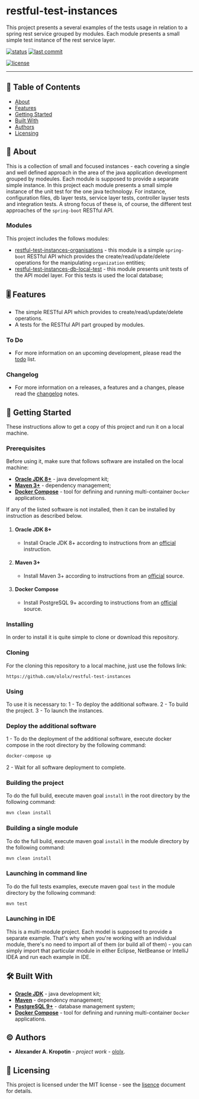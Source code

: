 # restful-test-instances

This project presents a several examples of the tests usage in relation to a spring rest service grouped by modules. Each module presents a small simple test instance of the rest service layer.

[![status](https://img.shields.io/badge/status-active-active?style=flat-square)](BADGES_GUIDE.md#status) [![last commit](https://img.shields.io/badge/last_commit-May_19,_2020-informational?style=flat-square)](BADGES_GUIDE.md#commit-date)

[![license](https://img.shields.io/badge/license-MIT-informational?style=flat-square)](LICENSE)

---

## 📇 Table of Contents

- [About](#about)
- [Features](#feature)
- [Getting Started](#getting-started)
- [Built With](#built-with)
- [Authors](#authors)
- [Licensing](#licensing)

##  📖 About

This is a collection of small and focused instances - each covering a single and well defined approach in the area of the java application development grouped by modeules. Each module is supposed to provide a separate simple instance. 
In this project each module presents a small simple instance of the unit test for the one java technology.
For instance, configuration files, db layer tests, service layer tests, controller layser tests and integration tests.
A strong focus of these is, of course, the different test approaches of the `spring-boot` RESTful API.

### Modules

This project includes the follows modules:

- [restful-test-instances-organisations](organisations/README.md) - this module is a simple `spring-boot` RESTful API which provides the create/read/update/delete operations for the manipulating `organization` entities;
- [restful-test-instances-db-local-test](db-local-test/README.md) - this module presents unit tests of the API model layer. For this tests is used the local database;

## 🎚 Features

- The simple RESTful API which provides to create/read/update/delete operations. 
- A tests for the RESTful API part grouped by modules.

### To Do

- For more information on an upcoming development, please read the [todo](TODO.md) list.

### Changelog

- For more information on a releases, a features and a changes, please read the [changelog](CHANGELOG.md) notes.

## 🚦 Getting Started

These instructions allow to get a copy of this project and run it on a local machine. 

### Prerequisites

Before using it, make sure that follows software are installed on the local machine:

- **[Oracle JDK 8+](https://www.oracle.com/java/technologies/javase-downloads.html)** -  java development kit;
- **[Maven 3+](https://maven.apache.org/)** - dependency management;
- **[Docker Compose](https://docs.docker.com/compose/)** - tool for defining and running multi-container `Docker` applications.

If any of the listed software is not installed, then it can be installed by instruction as described below.

1. #### Oracle JDK 8+

   - Install Oracle JDK 8+ according to instructions from an [official](https://www.oracle.com/java/technologies/javase-downloads.html) instruction.

2. #### Maven 3+

   - Install Maven 3+ according to instructions from an [official](https://maven.apache.org/) source.

4. #### Docker Compose

   - Install PostgreSQL 9+ according to instructions from an [official](https://docs.docker.com/compose/install/) source.

### Installing

In order to install it is quite simple to clone or download this repository.

### Cloning

For the cloning this repository to a local machine, just use the follows link:

```http
https://github.com/ololx/restful-test-instances
```

### Using

To use it is necessary to:
1 - To deploy the additional software.
2 - To build the project.
3 - To launch the instances.

### Deploy the additional software

1 - To do the deployment of the additional software, execute docker compose in the root directory by the following command:

```bash
docker-compose up
```

2 - Wait for all software deployment to complete.

### Building the project

To do the full build, execute maven goal `install` in the root directory by the following command:

```bash
mvn clean install
```

### Building a single module

To do the full build, execute maven goal `install` in the module directory by the following command:

```bash
mvn clean install
```

### Launching in command line

To do the full tests examples, execute maven goal `test` in the module directory by the following command:

```bash
mvn test
```

### Launching in IDE

This is a multi-module project. Each model is supposed to provide a separate example. 
That's why when  you're working with an individual module, there's no need to import all of them (or build all of them) - you can simply import that particular module in either Eclipse, NetBeanse or IntelliJ IDEA and run each example  in IDE.

## 🛠 Built With

- **[Oracle JDK](https://www.oracle.com/java/technologies/javase-downloads.html)** -  java development kit;
- **[Maven](https://maven.apache.org/)** - dependency management;
- **[PostgreSQL 9+](https://www.postgresql.org/download/)** - database management system;
- **[Docker Compose](https://docs.docker.com/compose/)** - tool for defining and running multi-container `Docker` applications.

## ©️ Authors

* **Alexander A. Kropotin** - *project work* - [ololx](https://github.com/ololx).

## 🔏 Licensing

This project is licensed under the MIT license - see the [lisence](LICENSE) document for details.
